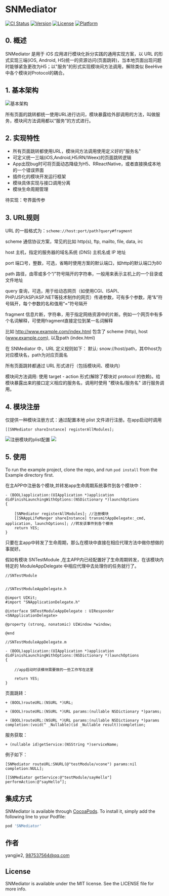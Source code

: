 # SNMediator

[![CI Status](http://img.shields.io/travis/yangjie2/SNMediator.svg?style=flat)](https://travis-ci.org/yangjie2/SNMediator)
[![Version](https://img.shields.io/cocoapods/v/SNMediator.svg?style=flat)](http://cocoapods.org/pods/SNMediator)
[![License](https://img.shields.io/cocoapods/l/SNMediator.svg?style=flat)](http://cocoapods.org/pods/SNMediator)
[![Platform](https://img.shields.io/cocoapods/p/SNMediator.svg?style=flat)](http://cocoapods.org/pods/SNMediator)


## 0. 概述

SNMediator 是用于 iOS 应用进行模块化拆分实践的通用实现方案，以 URL 的形式实现三端(iOS, Android, H5)统一的资源访问(页面跳转)，当本地页面出现问题时能够紧急更改为H5；以"服务"的形式实现模块间方法调用，解除类似 BeeHive 中各个模块对Protocol的耦合。

## 1. 基本架构


![基本架构](http://upload-images.jianshu.io/upload_images/2118879-8baf638048dfb0b8.png?imageMogr2/auto-orient/strip%7CimageView2/2/w/1240)

所有页面的跳转都统一使用URL进行访问，模块暴露给外部调用的方法，叫做服务，模块间方法调用都以“服务”的方式进行。


## 2. 实现特性


- 所有页面跳转都使用URL，模块间方法调用使用定义好的"服务名"
- 可定义统一三端(iOS,Android,H5/RN/Weex)的页面跳转逻辑
- App出现bug时可将页面动态降级为H5、RReactNative，或者直接换成本地的一个错误界面
- 插件化的模块开发运行框架
- 模块具体实现与接口调用分离
- 模块生命周期管理

待实现：夸界面传参
	
			
## 3. URL规则


URL 的一般格式为：`scheme://host:port/path?query#fragment`

scheme  通信协议方案，常见的比如 http(s), ftp, mailto, file, data,  irc

host  主机，指定的服务器的域名系统 (DNS) 主机名或 IP 地址

port  端口号，整数，可选，省略时使用方案的默认端口，如http的默认端口为80
           
path  路径，由零或多个“/”符号隔开的字符串，一般用来表示主机上的一个目录或文件地址
           
query  查询，可选，用于给动态网页（如使用CGI、ISAPI、PHP/JSP/ASP/ASP.NET等技术制作的网页）传递参数，可有多个参数，用“&”符号隔开，每个参数的名和值用“=”符号隔开

fragment  信息片断，字符串，用于指定网络资源中的片断。例如一个网页中有多个名词解释，可使用fragment直接定位到某一名词解释
           
比如  http://www.example.com/index.html   包含了 scheme (http), host (www.example.com), 以及path (index.html)

在 SNMediator 中，URL 定义规则如下：
默认: snow://host/path，其中host为对应模块名，path为对应页面名

所有页面跳转都通过 URL 形式进行（包括模块间、模块内）


模块间方法调用: 使用 target - action 形式(解除了模块对 protocol 的依赖)。给模块暴露出来的接口定义相应的服务名，调用时使用 "模块名/服务名" 进行服务调用。

## 4. 模块注册

仅提供一种模块注册方式：通过配置本地 plist 文件进行注册。在app启动时调用   

  
```
[[SNMediator shareInstance] registerAllModules];

```



![注册模块的plist配置](http://upload-images.jianshu.io/upload_images/2118879-6eddb38140b1526b.png?imageMogr2/auto-orient/strip%7CimageView2/2/w/1240)
![](http://upload-images.jianshu.io/upload_images/2118879-6cc93c787d321eca.png?imageMogr2/auto-orient/strip%7CimageView2/2/w/1240)




## 5. 使用

To run the example project, clone the repo, and run `pod install` from the Example directory first.

在主APP中注册各个模块,并转发app生命周期系统事件到各个模块中：

```
- (BOOL)application:(UIApplication *)application didFinishLaunchingWithOptions:(NSDictionary *)launchOptions
{
	
    [SNMediator registerAllModules]; //注册模块
    [[SNAppLifeManger shareInstance] transmitAppDelegate:_cmd, application, launchOptions]; //转发该事件到各个模块
    return YES;
}

```

只要在主app中转发了生命周期，那么在模块中直接在相应代理方法中做你想做的事就好。

假如有模块 SNTestModule ,在主APP内已经配置好了生命周期转发，在该模块内特定的 ModuleAppDelegate 中相应代理中去处理你的任务就行了。

```
//SNTestModule


//SNTestModuleAppDelegate.h

@import UIKit;
#import "SNApplicationDelegate.h"

@interface SNTestModuleAppDelegate : UIResponder <SNApplicationDelegate>

@property (strong, nonatomic) UIWindow *window;

@end

//SNTestModuleAppDelegate.m

- (BOOL)application:(UIApplication *)application didFinishLaunchingWithOptions:(NSDictionary *)launchOptions
{

	//app启动时该模块需要做的一些工作写在这里
	
    return YES;
}

```


页面跳转：

```
+ (BOOL)routeURL:(NSURL *)URL;

+ (BOOL)routeURL:(NSURL *)URL params:(nullable NSDictionary *)params;

+ (BOOL)routeURL:(NSURL *)URL params:(nullable NSDictionary *)params completion:(void(^ _Nullable)(id _Nullable result))completion;
```

服务获取：

```
+ (nullable id)getService:(NSString *)serviceName;

```

例子如下：

```
[SNMediator routeURL:SNURL(@"testModule/vcone") params:nil completion:NULL];

[[SNMediator getService:@"testModule/sayHello"] performAction:@"sayHello"];

```


## 集成方式

SNMediator is available through [CocoaPods](http://cocoapods.org). To install
it, simply add the following line to your Podfile:


```ruby
pod 'SNMediator'
```





## 作者

yangjie2, 987537564@qq.com

## License

SNMediator is available under the MIT license. See the LICENSE file for more info.
